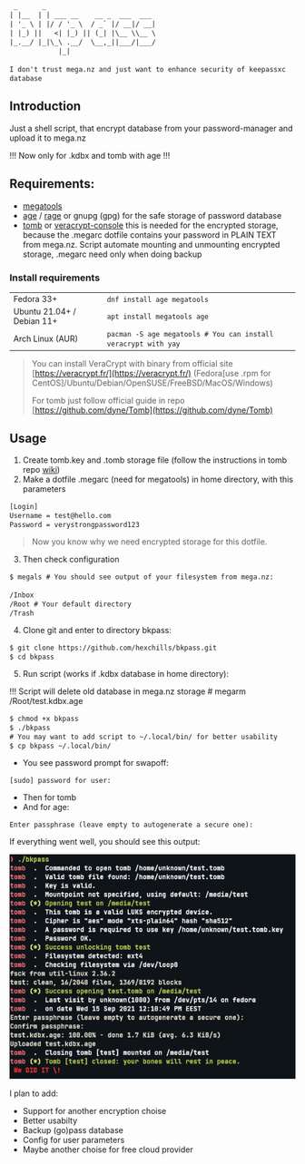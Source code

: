 ```
 _      _
| |__  | | ___ __    __ _  ___  ___
| '_ \ | |/ / '_ \  / _` |/ __|/ __|
| |_) ||   <| |_) || (_| |\__ \\__ \
|_.__/ |_|\_\ .__/  \__,_||___/|___/
            |_|
	
I don't trust mega.nz and just want to enhance security of keepassxc database
```

## Introduction
Just a shell script, that encrypt database from your password-manager and upload it to mega.nz

!!! Now only for .kdbx and tomb with age !!!

 Requirements:
------------------------------------------------
- [megatools](https://megatools.megous.com/)
- [age](https://github.com/FiloSottile/age) / [rage](https://github.com/str4d/rage) or gnupg (gpg) for the safe storage of password database
- [tomb](https://github.com/dyne/Tomb) or [veracrypt-console](https://github.com/veracrypt/VeraCrypt) this is needed for the encrypted storage, because the .megarc dotfile contains your password in PLAIN TEXT from mega.nz. Script automate mounting and unmounting encrypted storage, .megarc need only when doing backup

### Install requirements
<table>
    <tr>
        <td>Fedora 33+</td>
        <td>
            <code>dnf install age megatools</code>
        </td>
    </tr>
    <tr>
        <td>Ubuntu 21.04+ / Debian 11+</td>
        <td>
            <code>apt install megatools age</code>
        </td>
    </tr>
    <tr>
        <td>Arch Linux (AUR)</td>
        <td>
            <code>pacman -S age megatools # You can install veracrypt with yay</code>
        </td>
    </tr>
</table>

> You can install VeraCrypt with binary from official site [https://veracrypt.fr/](https://veracrypt.fr/) (Fedora[use .rpm for CentOS]/Ubuntu/Debian/OpenSUSE/FreeBSD/MacOS/Windows)
> 
> For tomb just follow official guide in repo [https://github.com/dyne/Tomb](https://github.com/dyne/Tomb)

## Usage
1. Create tomb.key and .tomb storage file (follow the instructions in tomb repo [wiki](https://github.com/dyne/Tomb/blob/master/INSTALL.md))
2. Make a dotfile .megarc (need for megatools) in home directory, with this parameters
```
[Login]
Username = test@hello.com
Password = verystrongpassword123
```

> Now you know why we need encrypted storage for this dotfile.

3. Then check configuration
```
$ megals # You should see output of your filesystem from mega.nz:

/Inbox
/Root # Your default directory
/Trash
```

4. Clone git and enter to directory bkpass:
```
$ git clone https://github.com/hexchills/bkpass.git 
$ cd bkpass
```

5. Run script (works if .kdbx database in home directory):

!!! Script will delete old database in mega.nz storage # megarm /Root/test.kdbx.age

```
$ chmod +x bkpass
$ ./bkpass 
# You may want to add script to ~/.local/bin/ for better usability
$ cp bkpass ~/.local/bin/
```

* You see password prompt for swapoff:
```
[sudo] password for user:
```

* Then for tomb
* And for age:
```
Enter passphrase (leave empty to autogenerate a secure one):
```

If everything went well, you should see this output:

![](test.png)

I plan to add:

* Support for another encryption choise 
* Better usabilty
* Backup (go)pass database
* Config for user parameters
* Maybe another choise for free cloud provider

